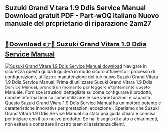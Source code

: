 ## Suzuki Grand Vitara 1.9 Ddis Service Manual Download gratuit PDF - Part-wOQ Italiano Nuovo manuale del proprietario di riparazione 2am27

# <h2><a href="http://dfesqu.blite.top/?on=Suzuki+Grand+Vitara+1.9+Ddis+Service+Manual">🔗Download 👉🔴 Suzuki Grand Vitara 1.9 Ddis Service Manual</a></h2>

[![Suzuki Grand Vitara 1.9 Ddis Service Manual download](https://i.imgur.com/lujVjoI.png)](http://dfesqu.blite.top/?on=Suzuki+Grand+Vitara+1.9+Ddis+Service+Manual)
Navigare in sicurezza questa guida ti guiderà in modo sicuro attraverso il processo di configurazione, utilizzo e manutenzione del tuo nuovo Suzuki Grand Vitara 1.9 Ddis Service Manual. Prima di utilizzare Suzuki Grand Vitara 1.9 Ddis Service Manual, prenditi un momento per leggere attentamente questo Manuale. Fornisce istruzioni dettagliate su come configurare il prodotto, nonché informazioni su come utilizzare le sue varie funzioni e capacità. Questo Suzuki Grand Vitara 1.9 Ddis Service Manual ha un motore potente e caratteristiche innovative per prestazioni eccezionali. Speriamo che Suzuki Grand Vitara 1.9 Ddis Service Manual sia stata una guida chiara e concisa per iniziare con il tuo nuovo prodotto. Se hai bisogno di aiuto o chiarimenti, non esitare a contattare il nostro team di assistenza clienti.
